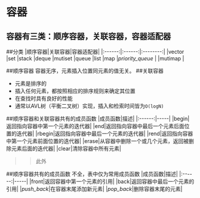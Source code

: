 容器
====
容器有三类：顺序容器，关联容器，容器适配器
----
##分类
|顺序容器|关联容器|容器适配器|
|:------:|:------:|:--------:|
|vector  |set     |stack
|deque   |mutiset |queue
|list    |map     |_priority_queue_
|        |mutimap |

##顺序容器
容器无序，元素插入位置同元素的值无关。
##关联容器
* 元素是排序的
* 插入任何元素，都按照相应的排序规则来确定其位置
* 在查找时具有良好的性能
* 通常以AVL树（平衡二叉树）实现，插入和检索时间皆为`O(logN)`

##顺序容器和关联容器共有的成员函数
|成员函数|描述|
|:------:|-----|
|begin|返回指向容器中第一个元素的迭代器|
|end|返回指向容器中最后一个元素后面位置的迭代器|
|rbegin|返回指向容器中最后一个元素的迭代器|
|rend|返回指向容器中第一个元素前面位置的迭代器|
|erase|从容器中删除一个或几个元素，返回被删除元素后面的迭代器|
|clear|清除容器中所有元素|
>>此外

##顺序容器共有的成员函数
不全，表中仅为常用成员函数
|成员函数|描述|
|:------:|-----|
|front|返回容器中第一个元素的引用|
|back|返回容器中最后一个元素的引用|
|_push_back_|在容器末尾添加新元素|
|_pop_back_|删除容器末尾的元素|



